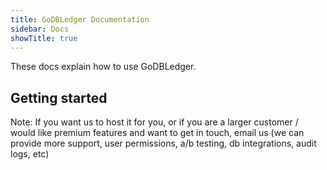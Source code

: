 ```yaml
---
title: GoDBLedger Documentation
sidebar: Docs
showTitle: true
---
```


These docs explain how to use GoDBLedger.

## Getting started

Note: If you want us to host it for you, or if you are a larger customer / would like premium features and want to get in touch, email us (we can provide more support, user permissions, a/b testing, db integrations, audit logs, etc)

